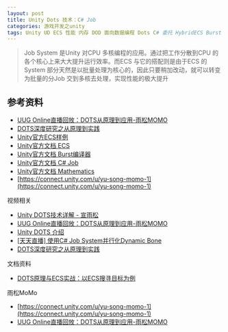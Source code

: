 ```yaml
---
layout: post
title: Unity Dots 技术：C# Job
categories: 游戏开发之unity
tags: Unity UD ECS 性能 内存 DOD 面向数据编程 Dots C# 委托 HybridECS Burst 
---
```


>Job System 是Unity 对CPU 多核编程的应用。通过把工作分散到CPU 的各个核心上来大大提升运行效率。而ECS 与它的搭配则是由于ECS 的System 部分天然是以批量处理为核心的，因此只要稍加改动，就可以转变为批量的分Job 交到多核去处理，实现性能的极大提升



## 参考资料

* [UUG Online直播回放：DOTS从原理到应用-雨松MOMO](https://www.bilibili.com/video/BV1sD4y1Q7an)
* [DOTS深度研究之从原理到实践](https://www.xuanyusong.com/archives/4708)
* [Unity官方ECS样例](https://github.com/Unity-Technologies/EntityComponentSystemSamples.git)
* [Unity官方文档 ECS](https://docs.unity3d.com/Packages/com.unity.entities@0.16/manual/index.html)
* [Unity官方文档 Burst编译器](https://docs.unity3d.com/Packages/com.unity.burst@1.4/manual/index.html)
* [Unity官方文档 C# Job](https://docs.unity3d.com/Manual/JobSystem.html)
* [Unity官方文档 Mathematics](https://docs.unity3d.com/Packages/com.unity.mathematics@1.2/manual/index.html)
* [https://connect.unity.com/u/yu-song-momo-1](https://connect.unity.com/u/yu-song-momo-1)






视频相关

* [Unity DOTS技术详解 - 宣雨松](https://www.bilibili.com/video/BV18J411t7G8)
* [UUG Online直播回放：DOTS从原理到应用-雨松MOMO](https://www.bilibili.com/video/BV1sD4y1Q7an)
* [Unity DOTS 介绍](https://www.bilibili.com/video/BV1tp4y1S7sc)
* [[天天直播] 使用C# Job System并行化Dynamic Bone](https://www.bilibili.com/video/BV1Q741177Jd)
* [DOTS深度研究之从原理到实践](https://www.xuanyusong.com/archives/4708)

文档资料

* [DOTS原理与ECS实战：以ECS搜寻目标为例](https://www.bilibili.com/video/BV1xK4y1v7rw)

雨松MoMo

* [https://connect.unity.com/u/yu-song-momo-1](https://connect.unity.com/u/yu-song-momo-1)
* [UUG Online直播回放：DOTS从原理到应用-雨松MOMO](https://www.bilibili.com/video/BV1sD4y1Q7an)